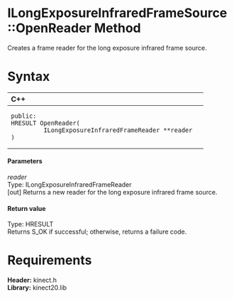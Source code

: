 ILongExposureInfraredFrameSource::OpenReader Method  
===================================================  

Creates a frame reader for the long exposure infrared frame source. <span id="syntaxSection"></span>

Syntax  
======  

<table>
<colgroup>
<col width="100%" />
</colgroup>
<thead>
<tr class="header">
<th align="left">C++</th>
</tr>
</thead>
<tbody>
<tr class="odd">
<td align="left"><pre><code>public:  
HRESULT OpenReader(  
         ILongExposureInfraredFrameReader **reader  
)</code></pre></td>
</tr>
</tbody>
</table>

<span id="ID4EG"></span>
#### Parameters  

*reader*    
Type: ILongExposureInfraredFrameReader  
[out] Returns a new reader for the long exposure infrared frame source.  

<span id="ID4EP"></span>
#### Return value  

Type: HRESULT  
Returns S\_OK if successful; otherwise, returns a failure code.  

<span id="requirements"></span>

Requirements  
============  

**Header:** kinect.h  
**Library:** kinect20.lib  



<!--Please do not edit the data in the comment block below.-->
<!--
TOCTitle : OpenReader Method
RLTitle : ILongExposureInfraredFrameSource::OpenReader Method
KeywordK : OpenReader method
KeywordK : ILongExposureInfraredFrameSource::OpenReader method
KeywordF : ILongExposureInfraredFrameSource::OpenReader
KeywordF : OpenReader
KeywordF : Microsoft.Kinect.kinect.ILongExposureInfraredFrameSource.OpenReader(ILongExposureInfraredFrameReader@)
KeywordA : M:Microsoft.Kinect.kinect.ILongExposureInfraredFrameSource.OpenReader(ILongExposureInfraredFrameReader@)
AssetID : M:Microsoft.Kinect.kinect.ILongExposureInfraredFrameSource.OpenReader(ILongExposureInfraredFrameReader@)
Locale : en-us
CommunityContent : 1
APIType : Managed
APILocation : 
APIName : Microsoft.Kinect.kinect.ILongExposureInfraredFrameSource::OpenReader
TargetOS : Windows
TopicType : kbSyntax
DevLang : C++
DocSet : K4Wv2
ProjType : K4Wv2Proj
Technology : Kinect for Windows
Product : Kinect for Windows SDK v2
productversion : 20
-->
